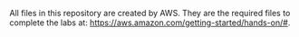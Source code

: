 All files in this repository are created by AWS. They are the required files to complete the labs at: https://aws.amazon.com/getting-started/hands-on/#.

